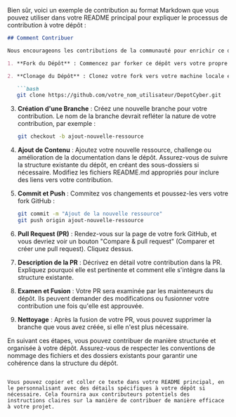 Bien sûr, voici un exemple de contribution au format Markdown que vous pouvez utiliser dans votre README principal pour expliquer le processus de contribution à votre dépôt :

```markdown
## Comment Contribuer

Nous encourageons les contributions de la communauté pour enrichir ce dépôt avec de nouvelles ressources, des challenges pratiques et des améliorations de la documentation. Voici comment vous pouvez contribuer :

1. **Fork du Dépôt** : Commencez par forker ce dépôt vers votre propre compte GitHub en cliquant sur le bouton "Fork" en haut à droite de cette page.

2. **Clonage du Dépôt** : Clonez votre fork vers votre machine locale en utilisant la commande `git clone`. Remplacez `votre_nom_utilisateur` par votre nom d'utilisateur GitHub :

   ```bash
   git clone https://github.com/votre_nom_utilisateur/DepotCyber.git
   ```

3. **Création d'une Branche** : Créez une nouvelle branche pour votre contribution. Le nom de la branche devrait refléter la nature de votre contribution, par exemple :

   ```bash
   git checkout -b ajout-nouvelle-ressource
   ```

4. **Ajout de Contenu** : Ajoutez votre nouvelle ressource, challenge ou amélioration de la documentation dans le dépôt. Assurez-vous de suivre la structure existante du dépôt, en créant des sous-dossiers si nécessaire. Modifiez les fichiers README.md appropriés pour inclure des liens vers votre contribution.

5. **Commit et Push** : Commitez vos changements et poussez-les vers votre fork GitHub :

   ```bash
   git commit -m "Ajout de la nouvelle ressource"
   git push origin ajout-nouvelle-ressource
   ```

6. **Pull Request (PR)** : Rendez-vous sur la page de votre fork GitHub, et vous devriez voir un bouton "Compare & pull request" (Comparer et créer une pull request). Cliquez dessus.

7. **Description de la PR** : Décrivez en détail votre contribution dans la PR. Expliquez pourquoi elle est pertinente et comment elle s'intègre dans la structure existante.

8. **Examen et Fusion** : Votre PR sera examinée par les mainteneurs du dépôt. Ils peuvent demander des modifications ou fusionner votre contribution une fois qu'elle est approuvée.

9. **Nettoyage** : Après la fusion de votre PR, vous pouvez supprimer la branche que vous avez créée, si elle n'est plus nécessaire.

En suivant ces étapes, vous pouvez contribuer de manière structurée et organisée à votre dépôt. Assurez-vous de respecter les conventions de nommage des fichiers et des dossiers existants pour garantir une cohérence dans la structure du dépôt.
```

Vous pouvez copier et coller ce texte dans votre README principal, en le personnalisant avec des détails spécifiques à votre dépôt si nécessaire. Cela fournira aux contributeurs potentiels des instructions claires sur la manière de contribuer de manière efficace à votre projet.